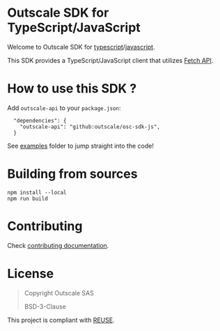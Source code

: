 # Outscale SDK for TypeScript/JavaScript

Welcome to Outscale SDK for [typescript](https://www.typescriptlang.org/)/[javascript](https://en.wikipedia.org/wiki/JavaScript).

This SDK provides a TypeScript/JavaScript client that utilizes [Fetch API](https://fetch.spec.whatwg.org/). 

# How to use this SDK ?

Add `outscale-api` to your `package.json`:

```
  "dependencies": {
    "outscale-api": "github:outscale/osc-sdk-js",
  }
```

See [examples](examples/) folder to jump straight into the code!

# Building from sources

```
npm install --local
npm run build
```

# Contributing

Check [contributing documentation](CONTRIBUTING.md).

# License

> Copyright Outscale SAS
>
> BSD-3-Clause

This project is compliant with [REUSE](https://reuse.software/).
